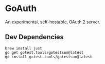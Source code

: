 # GoAuth

An experimental, self-hostable, OAuth 2 server.

## Dev Dependencies

```
brew install just
go get gotest.tools/gotestsum@latest
go install gotest.tools/gotestsum@latest
```
